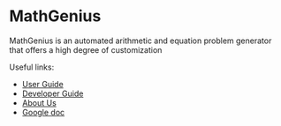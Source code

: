 # MathGenius
<central>MathGenius is an automated arithmetic and equation problem generator that offers a high degree of customization</central>

Useful links:
* [User Guide](UserGuide.md)
* [Developer Guide](DeveloperGuide.md)
* [About Us](AboutUs.md)
* [Google doc](https://docs.google.com/document/d/1RgS66ig9z9QX82ZcGXtDABQ5ZZ5haTdzWKvjBMLBwXo/edit?usp=sharing)

